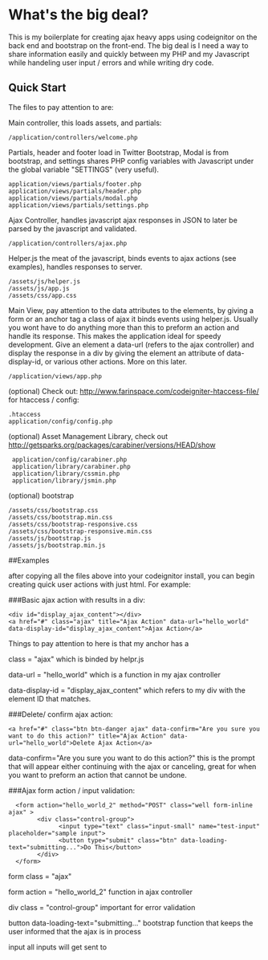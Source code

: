 
What's the big deal?
===============

This is my boilerplate for creating ajax heavy apps using codeignitor on the back end and bootstrap on the front-end. The big deal is I need a way to share information easily and quickly between my PHP and my Javascript while handeling user input / errors and while writing dry code.

## Quick Start
The files to pay attention to are:

Main controller, this loads assets, and partials:

    /application/controllers/welcome.php

Partials, header and footer load in Twitter Bootstrap, Modal is from bootstrap, and settings shares PHP config variables with Javascript under the global variable "SETTINGS" (very useful).

    application/views/partials/footer.php
    application/views/partials/header.php
    application/views/partials/modal.php
    application/views/partials/settings.php

Ajax Controller, handles javascript ajax responses in JSON to later be parsed by the javascript and validated.

    /application/controllers/ajax.php

Helper.js the meat of the javascript, binds events to ajax actions (see examples), handles responses to server.

    /assets/js/helper.js
    /assets/js/app.js
    /assets/css/app.css

Main View, pay attention to the data attributes to the elements, by giving a form or an anchor tag a class of ajax it binds events using helper.js. Usually you wont have to do anything more than this to preform an action and handle its response. This makes the application ideal for speedy development. Give an element a data-url (refers to the ajax controller) and display the response in a div by giving the element an attribute of data-display-id, or various other actions. More on this later.

    /application/views/app.php



 (optional) Check out: http://www.farinspace.com/codeigniter-htaccess-file/ for htaccess / config:

    .htaccess
    application/config/config.php
    
(optional) Asset Management Library, check out http://getsparks.org/packages/carabiner/versions/HEAD/show

     application/config/carabiner.php
     application/library/carabiner.php
     application/library/cssmin.php
     application/library/jsmin.php

(optional) bootstrap

    /assets/css/bootstrap.css
    /assets/css/bootstrap.min.css
    /assets/css/bootstrap-responsive.css
    /assets/css/bootstrap-responsive.min.css
    /assets/js/bootstrap.js
    /assets/js/bootstrap.min.js

##Examples

after copying all the files above into your codeignitor install, you can begin creating quick user actions with just html. For example:

###Basic ajax action with results in a div:

    <div id="display_ajax_content"></div>
    <a href="#" class="ajax" title="Ajax Action" data-url="hello_world" data-display-id="display_ajax_content">Ajax Action</a>

Things to pay attention to here is that my anchor has a 

class = "ajax" which is binded by helpr.js

data-url =  "hello_world" which is a function in my ajax controller

data-display-id = "display_ajax_content" which refers to my div with the element ID that matches.

###Delete/ confirm ajax action:

    <a href="#" class="btn btn-danger ajax" data-confirm="Are you sure you want to do this action?" title="Ajax Action" data-url="hello_world">Delete Ajax Action</a>

data-confirm="Are you sure you want to do this action?"  this is the prompt that will appear either continuing with the ajax or canceling, great for when you want to preform an action that cannot be undone.

###Ajax form action / input validation:

      <form action="hello_world_2" method="POST" class="well form-inline ajax" >
            <div class="control-group">
                  <input type="text" class="input-small" name="test-input" placeholder="sample input">
                  <button type="submit" class="btn" data-loading-text="submitting...">Do This</button>
            </div>
      </form>

form class = "ajax"

form action = "hello_world_2"  function in ajax controller

div class = "control-group" important for error validation

button data-loading-text="submitting..." bootstrap function that keeps the user informed that the ajax is in process

input  all inputs will get sent to 
